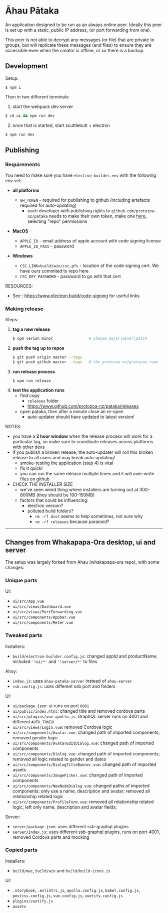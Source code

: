 # Āhau Pātaka

An application designed to be run as an always online peer.
Ideally this peer is set up with a static, public IP address, (or port forwarding from one).

This peer is not able to decrypt any messages (or file) that are private to groups,
but will replicate these messages (and files) to ensure they are accessible even when the creator
is offline, or so there is a backup.

## Development

Setup:

```$
$ npm i
```

Then in two different terminals:
1. start the webpack dev server
  ```bash
  $ cd ui && npm run dev
  ```
2. once that is started, start scuttlebutt + electron
  ```bash
  $ npm run dev
  ```

## Publishing

### Requirements

You need to make sure you have `electron-builder.env` with the following env set:
- **all platforms**
    - `GH_TOKEN` - required for publishing to github (including artefacts required for auto-updating)
        - each developer with publishing rights to `github.com/protozoa-nz/pataka` needs to make their own token, make one [here](https://github.com/settings/tokens/new), selecting "repo" permissions
- **MacOS**
    - `APPLE_ID` - email address of apple account with code signing license
    - `APPLE_ID_PASS` - password

- **Windows**
    - `CSC_LINK=build/win/csc.pfx` - location of the code signing cert. We have ours commited to repo here
    - `CSC_KEY_PASSWORD` - password to go with that cert

RESOURCES:
- See : https://www.electron.build/code-signing for useful links

### Making release

Steps:
1. **tag a new release**
    ```bash
    $ npm verion minor                # choose major|minor|patch
    ```
2. **push the tag up to repos**
    ```bash
    $ git push origin master --tags
    $ git push github master --tags   # the protozoa-nz/protozoa repo
    ```
3. **run release process**
    ```
    $ npm run release
    ```
4. **test the application runs**
    - find copy
       - `releases` folder
       - https://www.github.com/protozoa-nz/pataka/releases
    - open pataka, then after a minute close an re-open
       - auto-updater should have updated to latest version!

NOTES:
- you have a **2 hour window** when the release process will work for a particular tag, so make sure to coordinate releases across platforms with other devs
- if you publish a broken release, the auto-updater will roll this broken release to all users and may break auto-updating!
    - smoke-testing the application (step 4) is vital
    - fix it quick!
    - you can run the same release multiple times and it will over-write files on github
- CHECK THE INSTALLER SIZE
    - we've seen weird thing where installers are turning out at 300-800MB (they should be 100-150MB)
    - factors that could be influencing:
        - electron version?
        - polluted build folders?
            - `rm -rf dist` seems to help sometimes, not sure why
            - `rm -rf releases` because paranoid?

---

## Changes from Whakapapa-Ora desktop, ui and server

The setup was largely forked from Ahau (whakapapa-ora repo), with some changes:

### Unique parts

UI:
  - `ui/src/App.vue`
  - `ui/src/views/Dashboard.vue`
  - `ui/src/views/PortForwarding.vue`
  - `ui/src/components/Appbar.vue`
  - `ui/src/components/Meter.vue`

### Tweaked parts

Installers: 
  - `build/electron-builder.config.js`: changed appId and productName; included `'!ui/*'` and `'!server/*'` to files

Ahoy:
  - `index.js`: uses `ahau-pataka-server` instead of `ahau-server`
  - `ssb.config.js`: uses different ssb port and folders

UI:
  - `ui/package.json`: ui runs on port `8081`
  - `ui/public/index.html`: changed title and removed cordova parts
  - `ui/src/plugins/vue-apollo.js`: GraphQL server runs on 4001 and different `AUTH_TOKEN`
  - `ui/src/views/Login.vue`: removed Cordova logic
  - `ui/src/components/Avatar.vue`: changed path of imported components; removed gender logic
  - `ui/src/components/AvatarEditDialog.vue`: changed path of imported components
  - `ui/src/components/Dialog.vue`: changed path of imported components; removed all logic related to gender and dates
  - `ui/src/components/DialogTitleBanner.vue`: changed path of imported assets
  - `ui/src/components/ImagePicker.vue`: changed path of imported components
  - `ui/src/components/NewNodeDialog.vue`: changed paths of imported components; only use a name, description and avatar; removed all relationship related logic
  - `ui/src/components/ProfileForm.vue`: removed all relationship related logic; left only name, description and avatar fields;

Server:
  - `server/package.json`: uses different ssb-graphql plugins
  - `server/index.js`: uses different ssb-graphql plugins, runs on port 4001, removed Cordova parts and mocking

### Copied parts

Installers: 
  - `build/mac`, `build/win` and `build/build-icons.js`

UI:
  - `.storybook`, `.eslintrc.js`, `apollo.config.js`, `babel.config.js`, `postcss.config.js`, `vue.config.js`, `vuetify.config.js`
  - `plugins/vuetify.js`
  - `assets`

